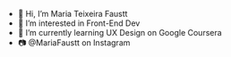 - 👋 Hi, I’m Maria Teixeira Faustt      
- 👀 I’m interested in Front-End Dev  
- 🌱 I’m currently learning UX Design on Google Coursera 
- 📷 @MariaFaustt on Instagram      
       
<!---    
MariaLTN/MariaLTN is a ✨ special ✨ repository because its `README.md` (this file) appears on your GitHub profile.
You can click the Preview link to take a look at your changes.
--->
